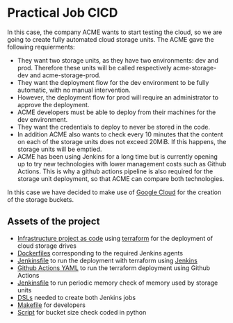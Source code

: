 # Practical Job CICD
In this case, the company ACME wants to start testing the cloud, so we are going to create fully automated cloud storage units. 
The ACME gave the following requierments:

- They want two storage units, as they have two environments: dev and prod. Therefore these units will be called respectively acme-storage-dev and acme-storage-prod.
- They want the deployment flow for the dev environment to be fully automatic, with no manual intervention.
- However, the deployment flow for prod will require an administrator to approve the deployment.
- ACME developers must be able to deploy from their machines for the dev environment.
- They want the credentials to deploy to never be stored in the code.
- In addition ACME also wants to check every 10 minutes that the content on each of the storage units does not exceed 20MiB. If this happens, the storage units will be emptied.
- ACME has been using Jenkins for a long time but is currently opening up to try new technologies with lower management costs such as Github Actions. This is why a github actions pipeline is also required for the storage unit deployment, so that ACME can compare both technologies.

In this case we have decided to make use of [Google Cloud](https://cloud.google.com/) for the creation of the storage buckets. 
## Assets of the project
* [Infrastructure project as code](./infra) using [terraform](https://www.terraform.io/) for the deployment of cloud storage drives
 * [Dockerfiles](./agents) corresponding to the required Jenkins agents
 * [Jenkinsfile](./Jenkinsfile) to run the deployment with terraform using [Jenkins](https://www.jenkins.io/)
 * [Github Actions YAML](./actions_pipeline.yml) to run the terraform deployment using Github Actions
 * [Jenkinsfile](./Jenkinsfile-Storage-Check) to run periodic memory check of memory used by storage units
 * [DSLs](./DSLs) needed to create both Jenkins jobs
 * [Makefile](./Makefile) for developers
 * [Script](./test_gcloudstorage.py) for bucket size check coded in python

